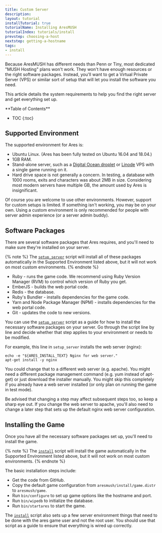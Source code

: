 ```yaml
---
title: Custom Server
description:
layout: tutorial
installTutorial: true
tutorialName: Installing AresMUSH
tutorialIndex: tutorials/install
prevstep: choosing-a-host
nextstep: getting-a-hostname
tags: 
- install
---
```


Because AresMUSH has different needs than Penn or Tiny, most dedicated "MUSH Hosting" plans won't work.  They won't have enough resources or the right software packages.  Instead, you'll want to get a Virtual Private Server (VPS) or similar sort of setup that will let you install the software you need.

This article details the system requirements to help you find the right server and get everything set up.

<div id="inline_toc" markdown="1">
**Table of Contents**

* TOC
{:toc}
</div>

## Supported Environment

The supported environment for Ares is:

* Ubuntu Linux. (Ares has been fully tested on Ubuntu 16.04 and 18.04.)
* 1GB RAM.
* Stand-alone server, such as a [Digital Ocean droplet](http://www.digitalocean.com/?refcode=5c07173bc1f2) or [Linode](https://www.linode.com/?r=80bc21df5f92ff5773de26419237b57a203623bd) VPS with a single game running on it.
* Hard drive space is not generally a concern.  In testing, a database with 1000 rooms, exits and characters was about 2MB in size.  Considering most modern servers have multiple GB, the amount used by Ares is insignificant.

Of course you are welcome to use other environments.  However, support for custom setups is limited.  If something isn't working, you may be on your own.  Using a custom environment is only recommended for people with server admin experience (or a server admin buddy).

## Software Packages

There are several software packages that Ares requires, and you'll need to make sure they're installed on your server.

{% note %} 
The [`setup_server`](https://github.com/AresMUSH/aresmush/blob/master/bin/setup_server) script will install all of these packages automatically in the Supported Environment listed above, but it will not work on most custom environments.
{% endnote %}

* Ruby - runs the game code.  We recommend using Ruby Version Manager (RVM) to control which version of Ruby you get.
* EmberJS - builds the web portal code.
* Redis - the database.
* Ruby's Bundler - installs dependencies for the game code.
* Yarn and Node Package Manager (NPM) - installs dependencies for the web portal code.
* Git - updates the code to new versions.

You can use the [`setup_server`](https://github.com/AresMUSH/aresmush/blob/master/bin/setup_server) script as a guide for how to install the necessary software packages on your server.  Go through the script line by line and decide whether that step applies to your environment or needs to be modified.  

For example, this line in `setup_server` installs the web server (nginx):

    echo -e "${ARES_INSTALL_TEXT} Nginx for web server."
    apt-get install -y nginx

You could change that to a different web server (e.g. apache).  You might need a different package management command (e.g. yum instead of apt-get) or just download the installer manually.  You might skip this completely if you already have a web server installed (or only plan on running the game in test mode).

Be advised that changing a step may affect subsequent steps too, so keep a sharp eye out.  If you change the web server to apache, you'll also need to change a later step that sets up the default nginx web server configuration.

## Installing the Game

Once you have all the necessary software packages set up, you'll need to install the game.  

{% note %} 
The [`install`](https://github.com/AresMUSH/aresmush/blob/master/bin/install) script will install the game automatically in the Supported Environment listed above, but it will not work on most custom environments.
{% endnote %}

The basic installation steps include:

* Get the code from GitHub.
* Copy the default game configuration from `aresmush/install/game.distr` to `aresmush/game`.
* Run `bin/configure` to set up game options like the hostname and port.
* Run `bin/wipedb` to initialize the database.
* Run `bin/startares` to start the game.

The [`install`](https://github.com/AresMUSH/aresmush/blob/master/bin/install) script also sets up a few server environment things that need to be done with the ares game user and not the root user.  You should use that script as a guide to ensure that everything is wired up correctly.
